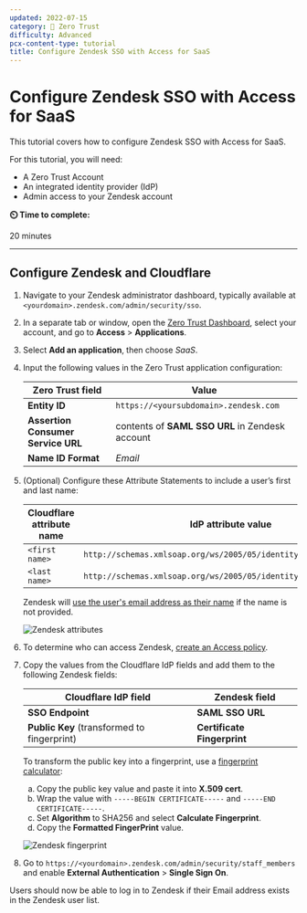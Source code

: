 ```yaml
---
updated: 2022-07-15
category: 🔐 Zero Trust
difficulty: Advanced
pcx-content-type: tutorial
title: Configure Zendesk SSO with Access for SaaS
---
```


# Configure Zendesk SSO with Access for SaaS

This tutorial covers how to configure Zendesk SSO with Access for SaaS.

For this tutorial, you will need:

- A Zero Trust Account
- An integrated identity provider (IdP)
- Admin access to your Zendesk account

**⏲️ Time to complete:**

20 minutes

---

## Configure Zendesk and Cloudflare

1. Navigate to your Zendesk administrator dashboard, typically available at `<yourdomain>.zendesk.com/admin/security/sso`.

2. In a separate tab or window, open the [Zero Trust Dashboard](https://dash.teams.cloudflare.com), select your account, and go to **Access** > **Applications**.

3. Select **Add an application**, then choose _SaaS_.

4. Input the following values in the Zero Trust application configuration:

    | Zero Trust field                   | Value                                           |
    |------------------------------------|-------------------------------------------------|
    | **Entity ID**                      | `https://<yoursubdomain>.zendesk.com`           |
    | **Assertion Consumer Service URL** | contents of **SAML SSO URL** in Zendesk account |
    | **Name ID Format**                 | _Email_                                         |

5. (Optional) Configure these Attribute Statements to include a user’s first and last name:

    | Cloudflare attribute name | IdP attribute value                                               |
    |---------------------------|-------------------------------------------------------------------|
    | `<first name>`            | `http://schemas.xmlsoap.org/ws/2005/05/identity/claims/givenname` |
    | `<last name>`             | `http://schemas.xmlsoap.org/ws/2005/05/identity/claims/surname`   |

    Zendesk will [use the user's email address as their name](https://support.zendesk.com/hc/en-us/articles/203663676#topic_dzb_gl5_2v) if the name is not provided.

    ![Zendesk attributes](/cloudflare-one/static/zero-trust-security/zendesk-sso-saas/zendesk-attributes.png)

6. To determine who can access Zendesk, [create an Access policy](/cloudflare-one/policies/access/).

7. Copy the values from the Cloudflare IdP fields and add them to the following Zendesk fields:

    | Cloudflare IdP field                        | Zendesk field               |
    |---------------------------------------------|-----------------------------|
    | **SSO Endpoint**                            | **SAML SSO URL**            |
    | **Public Key** (transformed to fingerprint) | **Certificate Fingerprint** |

    To transform the public key into a fingerprint, use a [fingerprint calculator](https://www.samltool.com/fingerprint.php):

    <ol style="list-style-type: lower-alpha;">
    <li>Copy the public key value and paste it into <b>X.509 cert</b>.</li>
    <li>Wrap the value with <code>-----BEGIN CERTIFICATE-----</code> and <code>-----END CERTIFICATE-----</code>.</li>
    <li>Set <b>Algorithm</b> to SHA256 and select <b>Calculate Fingerprint</b>.</li>
    <li>Copy the <b>Formatted FingerPrint</b> value.</li>
    </ol>

    ![Zendesk fingerprint](/cloudflare-one/static/zero-trust-security/zendesk-sso-saas/zendesk-fingerprint.png)

8. Go to `https://<yourdomain>.zendesk.com/admin/security/staff_members` and enable **External Authentication** > **Single Sign On**.

Users should now be able to log in to Zendesk if their Email address exists in the Zendesk user list.
